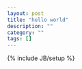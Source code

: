 ```yaml
---
layout: post
title: "hello world"
description: ""
category: ""
tags: []
---
```

{% include JB/setup %}
